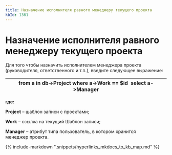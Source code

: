 ```yaml
---
title: Назначение исполнителя равного менеджеру текущего проекта
kbId: 1361
---
```


# Назначение исполнителя равного менеджеру текущего проекта

Для того чтобы назначить исполнителем менеджера проекта (руководителя, ответственного и т.п.), введите следующее выражение:

| from a in db->Project where a->Work == $id  select a->Manager |
| --- |

**где:**

**Project** – шаблон записи с проектами;

**Work** – ссылка на текущий Шаблон записи;

**Manager** – атрибут типа пользователь, в котором хранится менеджер проекта.

{% include-markdown ".snippets/hyperlinks_mkdocs_to_kb_map.md" %}
